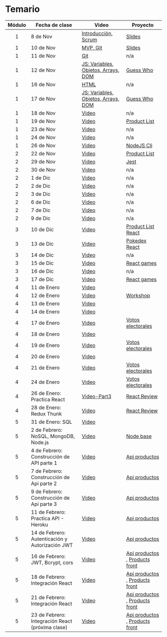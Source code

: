 # Temario

| Módulo | Fecha de clase                                   | Video                                                                                                                  | Proyecto                                                                           |
| :----: | ------------------------------------------------ | ---------------------------------------------------------------------------------------------------------------------- | ---------------------------------------------------------------------------------- |
|   1    | 8 de Nov                                         | [Introducción, Scrum](https://drive.google.com/file/d/17TyrV_fmIlXjleq2TPe92oL486xLkz-g/view?usp=sharing)              | [Slides](resources/slides/Scrum.pdf)                                               |
|   1    | 10 de Nov                                        | [MVP, Git](https://makeitreal.s3.amazonaws.com/videos/83861016190/2021-11-11/7Dr544Lzc.mp4)                            | [Slides](resources/slides/Git.pdf)                                                 |
|   1    | 11 de Nov                                        | [Git](https://makeitreal.s3.amazonaws.com/videos/83861016190/2021-11-12/ggvzGJWmW.mp4)                                 | n/a                                                                                |
|   1    | 12 de Nov                                        | [JS: Variables, Objetos, Arrays, DOM](https://makeitreal.s3.amazonaws.com/videos/83861016190/2021-11-13/0yatHvseF.mp4) | [Guess Who](projects/guess-who)                                                    |
|   1    | 16 de Nov                                        | [HTML](https://makeitreal.s3.amazonaws.com/videos/83861016190/2021-11-17/Cj3RKDxEN.mp4)                                | n/a                                                                                |
|   1    | 17 de Nov                                        | [JS: Variables, Objetos, Arrays, DOM](https://makeitreal.s3.amazonaws.com/videos/83861016190/2021-11-18/O9KMWUC3I.mp4) | [Guess Who](projects/guess-who)                                                    |
|   1    | 18 de Nov                                        | [Video](https://makeitreal.s3.amazonaws.com/videos/83861016190/2021-11-19/s85r8EZwG.mp4)                               | n/a                                                                                |
|   1    | 19 de Nov                                        | [Video](https://makeitreal.s3.amazonaws.com/videos/83861016190/2021-11-20/QdgSzsvCo.mp4)                               | [Product List](projects/product-list)                                              |
|   1    | 23 de Nov                                        | [Video](https://makeitreal.s3.amazonaws.com/videos/83861016190/2021-11-24/NRAWunMKa.mp4)                               | n/a                                                                                |
|   1    | 24 de Nov                                        | [Video](https://makeitreal.s3.amazonaws.com/videos/83861016190/2021-11-25/WlYjOJWbi.mp4)                               | n/a                                                                                |
|   1    | 26 de Nov                                        | [Video](https://makeitreal.s3.amazonaws.com/videos/83861016190/2021-11-27/Cb6jMNLs2.mp4)                               | [NodeJS Cli](projects/nodejs-cli)                                                  |
|   2    | 22 de Nov                                        | [Video](https://makeitreal.s3.amazonaws.com/videos/83861016190/2021-11-23/hJIdjBvjB.mp4)                               | [Product List](projects/product-list)                                              |
|   2    | 29 de Nov                                        | [Video](https://makeitreal.s3.amazonaws.com/videos/83861016190/2021-11-30/6nmNm6hTM.mp4)                               | [Jest](projects/nodejs-cli/src/__tests__)                                          |
|   2    | 30 de Nov                                        | [Video](https://makeitreal.s3.amazonaws.com/videos/83861016190/2021-12-01/0eBu_NpLy.mp4)                               | n/a                                                                                |
|   2    | 1 de Dic                                         | [Video](https://makeitreal.s3.amazonaws.com/videos/83861016190/2021-12-02/uh4YKsjka.mp4)                               | n/a                                                                                |
|   2    | 2 de Dic                                         | [Video](https://makeitreal.s3.amazonaws.com/videos/83861016190/2021-12-03/HgxmMj9iR.mp4)                               | n/a                                                                                |
|   2    | 3 de Dic                                         | [Video](https://makeitreal.s3.amazonaws.com/videos/83861016190/2021-12-04/KvZVGLQXf.mp4)                               | n/a                                                                                |
|   2    | 6 de Dic                                         | [Video](https://makeitreal.s3.amazonaws.com/videos/83861016190/2021-12-07/EW2ZuHNUh.mp4)                               | n/a                                                                                |
|   2    | 7 de Dic                                         | [Video](https://makeitreal.s3.amazonaws.com/videos/83861016190/2021-12-08/WYqVQFrCv.mp4)                               | n/a                                                                                |
|   2    | 9 de Dic                                         | [Video](https://makeitreal.s3.amazonaws.com/videos/83861016190/2021-12-10/eZXRTOkR7.mp4)                               | n/a                                                                                |
|   3    | 10 de Dic                                        | [Video](https://makeitreal.s3.amazonaws.com/videos/83861016190/2021-12-11/zReHAO2pr.mp4)                               | [Product List React](projects/products-list-react)                                 |
|   3    | 13 de Dic                                        | [Video](https://makeitreal.s3.amazonaws.com/videos/83861016190/2021-12-14/1tjz9YP-l.mp4)                               | [Pokedex React](projects/pokedex)                                                  |
|   3    | 14 de Dic                                        | [Video](https://makeitreal.s3.amazonaws.com/videos/83861016190/2021-12-15/s7GkYD3Yf.mp4)                               | n/a                                                                                |
|   3    | 15 de Dic                                        | [Video](https://makeitreal.s3.amazonaws.com/videos/83861016190/2021-12-16/QtSIK_3jb.mp4)                               | [React games](projects/games)                                                      |
|   3    | 16 de Dic                                        | [Video](https://makeitreal.s3.amazonaws.com/videos/83861016190/2021-12-17/Vaq5__yBO.mp4)                               | n/a                                                                                |
|   3    | 17 de Dic                                        | [Video](https://makeitreal.s3.amazonaws.com/videos/83861016190/2021-12-18/u97t-7CO5.mp4)                               | [React games](projects/games)                                                      |
|   4    | 11 de Enero                                      | [Video](https://makeitreal.s3.amazonaws.com/videos/83861016190/2022-01-12/XD4B3cKFy.mp4)                               |                                                                                    |
|   4    | 12 de Enero                                      | [Video](https://makeitreal.s3.amazonaws.com/videos/83861016190/2022-01-13/h5woglck6.mp4)                               | [Workshop](https://github.com/Dsantiagomj/workshop-react)                          |
|   4    | 13 de Enero                                      | [Video](https://makeitreal.s3.amazonaws.com/videos/83861016190/2022-01-14/nNKbzY7bf.mp4)                               |                                                                                    |
|   4    | 14 de Enero                                      | [Video](https://makeitreal.s3.amazonaws.com/videos/83861016190/2022-01-15/0yITlX6oH.mp4)                               |                                                                                    |
|   4    | 17 de Enero                                      | [Video](https://makeitreal.s3.amazonaws.com/videos/83861016190/2022-01-18/ntIK2w8xW.mp4)                               | [Votos electorales](projects/resultados-electorales)                               |
|   4    | 18 de Enero                                      | [Video](https://makeitreal.s3.amazonaws.com/videos/83861016190/2022-01-19/lva6XrBrE.mp4)                               |                                                                                    |
|   4    | 19 de Enero                                      | [Video](https://makeitreal.s3.amazonaws.com/videos/83861016190/2022-01-20/TOBQTZWGt.mp4)                               | [Votos electorales](projects/resultados-electorales)                               |
|   4    | 20 de Enero                                      | [Video](https://makeitreal.s3.amazonaws.com/videos/83861016190/2022-01-21/3oUi25jha.mp4)                               |                                                                                    |
|   4    | 21 de Enero                                      | [Video](https://makeitreal.s3.amazonaws.com/videos/83861016190/2022-01-22/55KAhAFcq.mp4)                               | [Votos electorales](projects/resultados-electorales)                               |
|   4    | 24 de Enero                                      | [Video](https://makeitreal.s3.amazonaws.com/videos/83861016190/2022-01-25/OiZgaZV5W.mp4)                               | [Votos electorales](projects/resultados-electorales)                               |
|   4    | 26 de Enero: Practica React                      | [Video-Part3](https://makeitreal.s3.amazonaws.com/videos/83064569493/2022-01-27/ad_1JdzJW.mp4)                         | [React Review](projects/react-review)                                              |
|   4    | 28 de Enero: Redux Thunk                         | [Video](https://makeitreal.s3.amazonaws.com/videos/83064569493/2022-01-29/FnZRX7nC0.mp4)                               | [React Review](projects/react-review)                                              |
|   5    | 31 de Enero: SQL                                 | [Video](https://makeitreal.s3.amazonaws.com/videos/83064569493/2022-02-01/eo1bETdcn.mp4)                               |                                                                                    |
|   5    | 2 de Febrero: NoSQL, MongoDB, Node.js            | [Video](https://makeitreal.s3.amazonaws.com/videos/83064569493/2022-02-03/pkWsWiYQx.mp4)                               | [Node base](projects/node-base)                                                    |
|   5    | 4 de Febrero: Construcción de API parte 1        | [Video](https://makeitreal.s3.amazonaws.com/videos/83064569493/2022-02-05/J044wwSPD.mp4)                               | [Api productos](projects/api-products)                                             |
|   5    | 7 de Febrero: Construcción de Api parte 2        | [Video](https://makeitreal.s3.amazonaws.com/videos/83064569493/2022-02-08/X1xd_iaKc.mp4)                               | [Api productos](projects/api-products)                                             |
|   5    | 9 de Febrero: Construcción de Api parte 3        | [Video](https://makeitreal.s3.amazonaws.com/videos/83064569493/2022-02-10/ebd1DS-Uz.mp4)                               | [Api productos](projects/api-products)                                             |
|   5    | 11 de Febrero: Practica API - Heroku             | [Video](https://makeitreal.s3.amazonaws.com/videos/83064569493/2022-02-12/bN5BT1_QM.mp4)                               | [Api productos](projects/api-products)                                             |
|   5    | 14 de Febrero: Autenticación y Autorización JWT  | [Video](https://makeitreal.s3.amazonaws.com/videos/83064569493/2022-02-15/Ce74_XWk3.mp4)                               | [Api productos](projects/api-products)                                             |
|   5    | 16 de Febrero: JWT, Bcrypt, cors                 | [Video](https://makeitreal.s3.amazonaws.com/videos/83064569493/2022-02-17/JADmHyQ9f.mp4)                               | [Api productos](projects/api-products) , [Products front](projects/products-front) |
|   5    | 18 de Febrero: Integración React                 | [Video](https://makeitreal.s3.amazonaws.com/videos/83064569493/2022-02-19/gGsLm3Dna.mp4)                               | [Api productos](projects/api-products) , [Products front](projects/products-front) |
|   5    | 21 de Febrero: Integración React                 | [Video](https://makeitreal.s3.amazonaws.com/videos/83064569493/2022-02-22/dFX-lZC78.mp4)                               | [Api productos](projects/api-products) , [Products front](projects/products-front) |
|   5    | 23 de Febrero: Integración React (próxima clase) | [Video]()                                                                                                              | [Api productos](projects/api-products) , [Products front](projects/products-front) |
